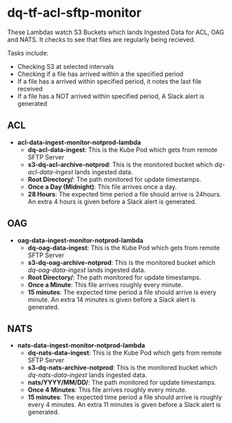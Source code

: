 # dq-tf-acl-sftp-monitor


These Lambdas watch S3 Buckets which lands Ingested Data for ACL, OAG and NATS. It checks to see that files are regularly being recieved.

Tasks include:
- Checking S3 at selected intervals
- Checking if a file has arrived within a the specified period
- If a file has a arrived within specified period, it notes the last file received
- If a file has a NOT arrived within specified period, A Slack alert is generated


## ACL

- **acl-data-ingest-monitor-notprod-lambda**
  - **dq-acl-data-ingest**: This is the Kube Pod which gets from remote SFTP Server
  - **s3-dq-acl-archive-notprod**: This is the monitored bucket which *dq-acl-data-ingest* lands ingested data.
  - **Root Directory/**: The path monitored for update timestamps.
  - **Once a Day (Midnight)**: This file arrives once a day.
  - **28 Hours**: The expected time period a file should arrive is 24hours. An extra 4 hours is given before a     Slack alert is generated.


## OAG

- **oag-data-ingest-monitor-notprod-lambda**
  - **dq-oag-data-ingest**: This is the Kube Pod which gets from remote SFTP Server
  - **s3-dq-oag-archive-notprod**: This is the monitored bucket which *dq-oag-data-ingest* lands ingested data.
  - **Root Directory/**: The path monitored for update timestamps.
  - **Once a Minute**: This file arrives roughly every minute.
  - **15 minutes**: The expected time period a file should arrive is every minute. An extra 14 minutes is given before a Slack alert is generated.

## NATS

- **nats-data-ingest-monitor-notprod-lambda**
  - **dq-nats-data-ingest**: This is the Kube Pod which gets from remote SFTP Server
  - **s3-dq-nats-archive-notprod**: This is the monitored bucket which *dq-nats-data-ingest* lands ingested data.
  - **nats/YYYY/MM/DD/**: The path monitored for update timestamps.
  - **Once 4 Minutes**: This file arrives roughly every minute.
  - **15 minutes**: The expected time period a file should arrive is roughly every 4 minutes. An extra 11 minutes is given before a Slack alert is generated.
